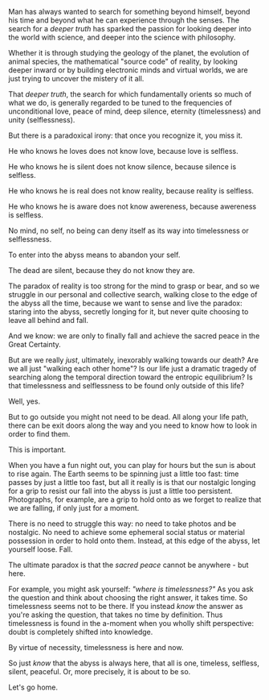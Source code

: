 Man has always wanted to search for something beyond himself, beyond his time and beyond what he can experience through the senses.
The search for a *deeper truth* has sparked the passion for looking deeper into the world with science, and deeper into the science with philosophy.

Whether it is through studying the geology of the planet, the evolution of animal species, the mathematical "source code" of reality, by looking deeper inward or by building electronic minds and virtual worlds, we are just trying to uncover the mistery of it all.

That *deeper truth*, the search for which fundamentally orients so much of what we do, is generally regarded to be tuned to the frequencies of unconditional love, peace of mind, deep silence, eternity (timelessness) and unity (selflessness).

But there is a paradoxical irony: that once you recognize it, you miss it.

He who knows he loves does not know love, because love is selfless.

He who knows he is silent does not know silence, because silence is selfless.

He who knows he is real does not know reality, because reality is selfless.

He who knows he is aware does not know awereness, because awereness is selfless.

No mind, no self, no being can deny itself as its way into timelessness or selflessness.

To enter into the abyss means to abandon your self.

The dead are silent, because they do not know they are.

The paradox of reality is too strong for the mind to grasp or bear, and so we struggle in our personal and collective search, walking close to the edge of the abyss all the time, because we want to sense and live the paradox: staring into the abyss, secretly longing for it, but never quite choosing to leave all behind and fall.

And we know: we are only to finally fall and achieve the sacred peace in the Great Certainty.

But are we really *just*, ultimately, inexorably walking towards our death?
Are we all just "walking each other home"?
Is our life just a dramatic tragedy of searching along the temporal direction toward the entropic equilibrium?
Is that timelessness and selflessness to be found only outside of this life?

Well, yes.

But to go outside you might not need to be dead.
All along your life path, there can be exit doors along the way and you need to know how to look in order to find them.

This is important.

When you have a fun night out, you can play for hours but the sun is about to rise again.
The Earth seems to be spinning just a little too fast: time passes by just a little too fast, but all it really is is that our nostalgic longing for a grip to resist our fall into the abyss is just a little too persistent.
Photographs, for example, are a grip to hold onto as we forget to realize that we are falling, if only just for a moment.

There is no need to struggle this way: no need to take photos and be nostalgic.
No need to achieve some ephemeral social status or material possession in order to hold onto them.
Instead, at this edge of the abyss, let yourself loose.
Fall.

The ultimate paradox is that the *sacred peace* cannot be anywhere - but here.

For example, you might ask yourself: *"where is timelessness?"*
As you ask the question and think about choosing the right answer, it takes time.
So timelessness seems not to be there.
If you instead *know* the answer as you're asking the question, that takes no time by definition.
Thus timelessness is found in the a-moment when you wholly shift perspective: doubt is completely shifted into knowledge.

By virtue of necessity, timelessness is here and now.

So just *know* that the abyss is always here, that all is one, timeless, selfless, silent, peaceful.
Or, more precisely, it is about to be so.

Let's go home.
